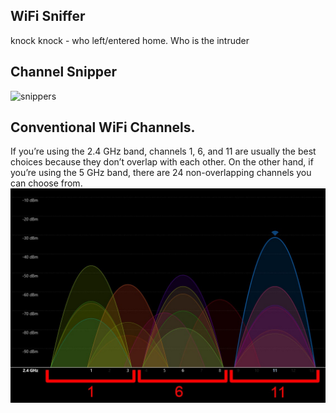## WiFi Sniffer 
knock knock - who left/entered home. Who is the intruder

## Channel Snipper
![snippers](images/snipper.png)

## Conventional WiFi Channels. 
If you’re using the 2.4 GHz band, channels 1, 6, and 11 are usually the best choices because they don’t overlap with each other.  On the other hand, if you’re using the 5 GHz band, there are 24 non-overlapping channels you can choose from.  
![WiFi](images/channels.png)

